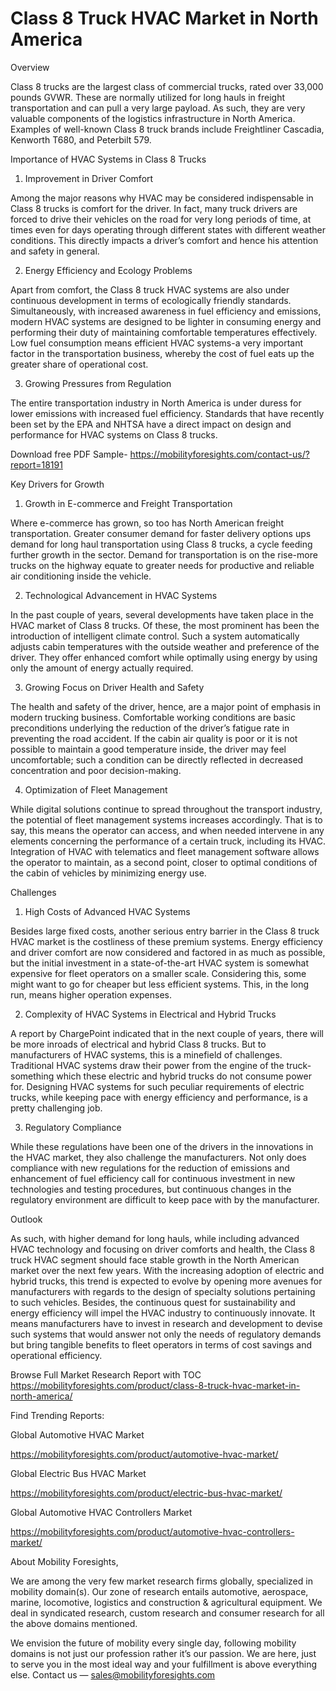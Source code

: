 # Class 8 Truck HVAC Market in North America

Overview

Class 8 trucks are the largest class of commercial trucks, rated over 33,000 pounds GVWR. These are normally utilized for long hauls in freight transportation and can pull a very large payload. As such, they are very valuable components of the logistics infrastructure in North America. Examples of well-known Class 8 truck brands include Freightliner Cascadia, Kenworth T680, and Peterbilt 579.

Importance of HVAC Systems in Class 8 Trucks

1. Improvement in Driver Comfort

Among the major reasons why HVAC may be considered indispensable in Class 8 trucks is comfort for the driver. In fact, many truck drivers are forced to drive their vehicles on the road for very long periods of time, at times even for days operating through different states with different weather conditions. This directly impacts a driver’s comfort and hence his attention and safety in general.

2. Energy Efficiency and Ecology Problems

Apart from comfort, the Class 8 truck HVAC systems are also under continuous development in terms of ecologically friendly standards. Simultaneously, with increased awareness in fuel efficiency and emissions, modern HVAC systems are designed to be lighter in consuming energy and performing their duty of maintaining comfortable temperatures effectively. Low fuel consumption means efficient HVAC systems-a very important factor in the transportation business, whereby the cost of fuel eats up the greater share of operational cost.

3. Growing Pressures from Regulation

The entire transportation industry in North America is under duress for lower emissions with increased fuel efficiency. Standards that have recently been set by the EPA and NHTSA have a direct impact on design and performance for HVAC systems on Class 8 trucks.

Download free PDF Sample- https://mobilityforesights.com/contact-us/?report=18191

Key Drivers for Growth

1. Growth in E-commerce and Freight Transportation

Where e-commerce has grown, so too has North American freight transportation. Greater consumer demand for faster delivery options ups demand for long haul transportation using Class 8 trucks, a cycle feeding further growth in the sector. Demand for transportation is on the rise-more trucks on the highway equate to greater needs for productive and reliable air conditioning inside the vehicle.

2. Technological Advancement in HVAC Systems

In the past couple of years, several developments have taken place in the HVAC market of Class 8 trucks. Of these, the most prominent has been the introduction of intelligent climate control. Such a system automatically adjusts cabin temperatures with the outside weather and preference of the driver. They offer enhanced comfort while optimally using energy by using only the amount of energy actually required.

3. Growing Focus on Driver Health and Safety

The health and safety of the driver, hence, are a major point of emphasis in modern trucking business. Comfortable working conditions are basic preconditions underlying the reduction of the driver’s fatigue rate in preventing the road accident. If the cabin air quality is poor or it is not possible to maintain a good temperature inside, the driver may feel uncomfortable; such a condition can be directly reflected in decreased concentration and poor decision-making.

4. Optimization of Fleet Management

While digital solutions continue to spread throughout the transport industry, the potential of fleet management systems increases accordingly. That is to say, this means the operator can access, and when needed intervene in any elements concerning the performance of a certain truck, including its HVAC. Integration of HVAC with telematics and fleet management software allows the operator to maintain, as a second point, closer to optimal conditions of the cabin of vehicles by minimizing energy use.

Challenges

1. High Costs of Advanced HVAC Systems

Besides large fixed costs, another serious entry barrier in the Class 8 truck HVAC market is the costliness of these premium systems. Energy efficiency and driver comfort are now considered and factored in as much as possible, but the initial investment in a state-of-the-art HVAC system is somewhat expensive for fleet operators on a smaller scale. Considering this, some might want to go for cheaper but less efficient systems. This, in the long run, means higher operation expenses.

2. Complexity of HVAC Systems in Electrical and Hybrid Trucks

A report by ChargePoint indicated that in the next couple of years, there will be more inroads of electrical and hybrid Class 8 trucks. But to manufacturers of HVAC systems, this is a minefield of challenges. Traditional HVAC systems draw their power from the engine of the truck-something which these electric and hybrid trucks do not consume power for. Designing HVAC systems for such peculiar requirements of electric trucks, while keeping pace with energy efficiency and performance, is a pretty challenging job.

3. Regulatory Compliance

While these regulations have been one of the drivers in the innovations in the HVAC market, they also challenge the manufacturers. Not only does compliance with new regulations for the reduction of emissions and enhancement of fuel efficiency call for continuous investment in new technologies and testing procedures, but continuous changes in the regulatory environment are difficult to keep pace with by the manufacturer.

Outlook

As such, with higher demand for long hauls, while including advanced HVAC technology and focusing on driver comforts and health, the Class 8 truck HVAC segment should face stable growth in the North American market over the next few years. With the increasing adoption of electric and hybrid trucks, this trend is expected to evolve by opening more avenues for manufacturers with regards to the design of specialty solutions pertaining to such vehicles. Besides, the continuous quest for sustainability and energy efficiency will impel the HVAC industry to continuously innovate. It means manufacturers have to invest in research and development to devise such systems that would answer not only the needs of regulatory demands but bring tangible benefits to fleet operators in terms of cost savings and operational efficiency.

Browse Full Market Research Report with TOC https://mobilityforesights.com/product/class-8-truck-hvac-market-in-north-america/

Find Trending Reports:

Global Automotive HVAC Market

https://mobilityforesights.com/product/automotive-hvac-market/

Global Electric Bus HVAC Market

https://mobilityforesights.com/product/electric-bus-hvac-market/

Global Automotive HVAC Controllers Market

https://mobilityforesights.com/product/automotive-hvac-controllers-market/

About Mobility Foresights,

We are among the very few market research firms globally, specialized in mobility domain(s). Our zone of research entails automotive, aerospace, marine, locomotive, logistics and construction & agricultural equipment. We deal in syndicated research, custom research and consumer research for all the above domains mentioned.

We envision the future of mobility every single day, following mobility domains is not just our profession rather it’s our passion. We are here, just to serve you in the most ideal way and your fulfillment is above everything else. Contact us — sales@mobilityforesights.com
